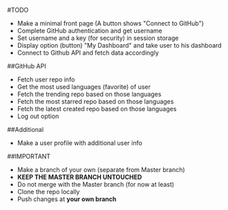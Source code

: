 #TODO

  - Make a minimal front page (A button shows "Connect to GitHub")
  - Complete GitHub authentication and get username
  - Set username and a key (for security) in session storage
  - Display option (button) "My Dashboard" and take user to his dashboard
  - Connect to Github API and fetch data accordingly

##GitHub API

  - Fetch user repo info
  - Get the most used languages (favorite) of user
  - Fetch the trending repo based on those languages
  - Fetch the most starred repo based on those languages
  - Fetch the latest created repo based on those languages
  - Log out option

##Additional

  - Make a user profile with additional user info

##IMPORTANT

  - Make a branch of your own (separate from Master branch)
  - **KEEP THE MASTER BRANCH UNTOUCHED**
  - Do not merge with the Master branch (for now at least)
  - Clone the repo locally
  - Push changes at **your own branch**
